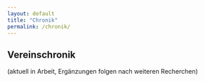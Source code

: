 ```yaml
---
layout: default
title: "Chronik"
permalink: /chronik/
---
```

<h2>Vereinschronik</h2>
(aktuell in Arbeit, Ergänzungen folgen nach weiteren Recherchen)

<div class="timeline-container">
    <ul id="timeline"></ul>
</div>

<script>
   async function loadChronik() {
    const response = await fetch("/assets/data/chronik.json");
    const data = await response.json();
    const timelineContainer = document.getElementById("timeline");

    data.events.forEach(yearEntry => {
        // Jahresüberschrift als <div>
        let yearHeading = document.createElement("div");
        yearHeading.className = "year-heading";
        yearHeading.textContent = yearEntry.year;
        timelineContainer.appendChild(yearHeading);

        // Ereignisse unter dem Jahr
        let eventList = document.createElement("ul");
        eventList.className = "event-list";

        yearEntry.entries.forEach(entry => {
            let eventItem = document.createElement("li");
            eventItem.className = "event-item";

            // Standardtext für das Event
            let eventContent = `<div class="event-details">
                                    <span class="event-text">${entry.month} – ${entry.event}</span>`;

            // Falls ein Bild existiert, füge es UNTER dem Text hinzu
            if (entry.image) {
                eventContent += `<div class="event-image">
                                    <img src="${entry.image}" alt="Event Image">
                                 </div>`;
            }

            eventContent += `</div>`;
            eventItem.innerHTML = eventContent;
            eventList.appendChild(eventItem);
        });

        timelineContainer.appendChild(eventList);
    });
}

document.addEventListener("DOMContentLoaded", loadChronik);

</script>


